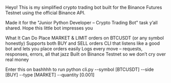 Heyo!
This is my simplified crypto trading bot built for the Binance Futures Testnet using the official Binance API.

Made it for the "Junior Python Developer – Crypto Trading Bot" task y’all shared.
Hope this little bot impresses you 

What It Can Do
Place MARKET & LIMIT orders on BTCUSDT (or any symbol honestly)
Supports both BUY and SELL orders
CLI that listens like a good bot and lets you place orders easily
Logs every move – requests, responses, errors, all that jazz
Built on Binance Testnet so we don’t cry over real money

Enter this on bashhhh to run
python cli.py --symbol [BTCUSDT] --side [BUY] --type [MARKET] --quantity [0.001]
